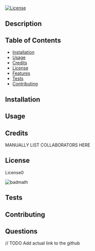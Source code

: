# 
[![License](https://img.shields.io/badge/License-Apache_2.0-blue.svg)](https://opensource.org/licenses/Apache-2.0)

## Description



## Table of Contents

- [Installation](#installation)
- [Usage](#usage)
- [Credits](#credits)
- [License](#license)
- [Features](#features)
- [Tests](#tests)
- [Contributing](#contributing)

## Installation



## Usage



## Credits

MANUALLY LIST COLLABORATORS HERE

## License

License0 

![badmath](https://img.shields.io/github/languages/top/lernantino/badmath)

## Tests



## Contributing



## Questions


// TODO Add actual link to the github



